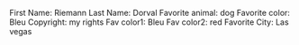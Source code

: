 First Name: Riemann
Last Name: Dorval
Favorite animal: dog
Favorite color: Bleu
Copyright: my rights
Fav color1: Bleu
Fav color2: red
Favorite City: Las vegas

